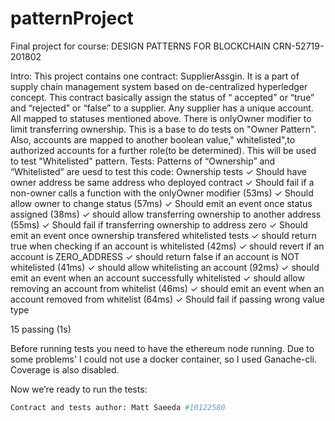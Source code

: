 # patternProject
Final project for course: DESIGN PATTERNS FOR BLOCKCHAIN CRN-52719-201802

Intro: 
This project contains one contract: SupplierAssgin. It is a part of supply chain management system based on de-centralized hyperledger concept. This contract basically assign the status
 of “ accepted” or “true” and  “rejected” or “false” to a supplier. 
Any supplier has a unique account. All mapped to statuses mentioned above.
There is onlyOwner modifier to limit transferring ownership. This is a base to do tests on "Owner Pattern".
Also, accounts are mapped to another boolean value," whitelisted",to authorized accounts for
 a further role(to be determined). This will be used to test "Whitelisted" pattern.
Tests: 
Patterns of “Ownership” and “Whitelisted” are uesd to test this code: 
 Ownership tests
      ✓ Should have owner address be same address who deployed contract
      ✓ Should fail if a non-owner calls a function with the onlyOwner modifier (53ms)
      ✓ Should allow owner to change status (57ms)
      ✓ Should emit an event once status assigned (38ms)
      ✓ should allow transferring ownership to another address (55ms)
      ✓ Should fail if transferring ownership to address zero
      ✓ Should emit an event once ownership transfered
    whitelisted tests
      ✓ should return true when checking if an account is whitelisted  (42ms)
      ✓ should revert if an account is ZERO_ADDRESS 
      ✓ should return false if an account is NOT whitelisted (41ms)
      ✓ should allow whitelisting an account (92ms)
      ✓ should emit an event when an account successfully whitelisted
      ✓ should allow removing an account from whitelist (46ms)
      ✓ should emit an event when an account removed from whitelist (64ms)
      ✓ Should fail if passing wrong value type


  15 passing (1s)
  
Before running tests you need to have the ethereum node running. Due to some problems' I could not use a docker container, so I used Ganache-cli. Coverage is also disabled.

Now we’re ready to run the tests: 
```bash truffle test 
Contract and tests author: Matt Saeeda #10122580
